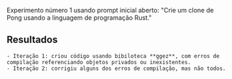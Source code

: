 
Experimento número 1 usando prompt inicial aberto: "Crie um clone de Pong usando a linguagem de programação Rust."

## Resultados

    - Iteração 1: criou código usando bibiloteca **ggez**, com erros de compilação referenciando objetos privados ou inexistentes.
    - Iteração 2: corrigiu alguns dos erros de compilação, mas não todos.
